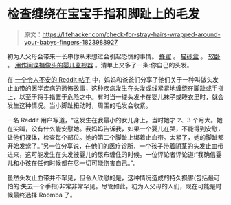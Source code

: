 # 检查缠绕在宝宝手指和脚趾上的毛发

> 原文：<https://lifehacker.com/check-for-stray-hairs-wrapped-around-your-babys-fingers-1823988927>

初为人父母会带来一长串你从未想过会引起恐慌的事情。 [蜂蜜](http://www.infantbotulism.org/general/faq.php) 。 [猫砂盒](https://pets.thenest.com/dangers-cat-feces-around-babies-11324.html) 。 [软卧](https://www.cdc.gov/media/releases/2018/p0109-sleep-related-deaths.html) 。 [用作间谍摄像头的婴儿监视器](https://offspring.lifehacker.com/how-to-find-a-hack-proof-baby-monitor-1797534985) 。清单上又多了一条:你自己的头发。



在 [一个令人不安的 Reddit 帖子](https://www.reddit.com/r/YouShouldKnow/comments/84ph6k/ysk_that_hairs_and_threads_can_wrap_around_toes/) 中，妈妈和爸爸们分享了他们关于一种叫做头发止血带的医学疾病的恐怖故事，这种疾病发生在头发或线紧紧地缠绕在脚趾或手指上，以至于将手指置于危险之中。有时当一缕头发卡在婴儿袜子或睡衣里时，就会发生这种情况。当小脚趾扭动时，周围的毛发会收紧。

一名 Reddit 用户写道，“这发生在我最小的女儿身上，当时她才 2、3 个月大。她在尖叫，没有什么能安慰她。我妈妈告诉我，如果一个婴儿在哭，不能得到安慰，让他们裸体，检查每个部位。她的第二个脚趾上绑着止血带。太紧了，她的脚趾都开始发紫了。”另一位分享说，在他们的医疗诊所，一个孩子带着阴茎的头发止血带进来，这可能发生在头发被婴儿的尿布缠住的时候。一位评论者评论道:“我确信婴儿和小孩在任何时候都在尽一切可能伤害自己。”。

虽然头发止血带并不罕见，但令人欣慰的是，这种情况造成的持久损害(包括最可怕的:失去一个手指)非常非常罕见。尽管如此，初为人父母的人们，现在可能是时候最终选择 Roomba 了。